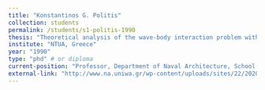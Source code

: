 ```yaml
---
title: "Konstantinos G. Politis"
collection: students
permalink: /students/s1-politis-1990
thesis: "Theoretical analysis of the wave-body interaction problem with emphasis on the low-frequency and large time asymptotics"
institute: "NTUA, Greece"
year: "1990"
type: "phd" # or diploma
current-position: "Professor, Department of Naval Architecture, School of Engineering, <i>University of West Attica, Greece</i>"
external-link: "http://www.na.uniwa.gr/wp-content/uploads/sites/22/2020/11/CV_POLITIS_November_2020.pdf"
---
```


